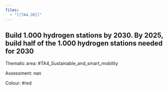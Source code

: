 ```yaml
---
files:
  - "[[TA4.30]]"
---
```

## Build 1.000 hydrogen stations by 2030. By 2025, build half of the 1.000 hydrogen stations needed for 2030

Thematic area: #TA4_Sustainable_and_smart_mobility

Assessment: nan

Colour: #red